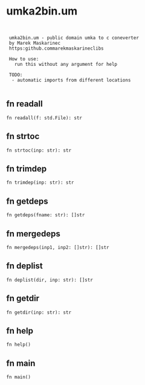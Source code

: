 # umka2bin.um

```

                                                  
 umka2bin.um - public domain umka to c coneverter 
 by Marek Maskarinec                              
 https:github.commarekmaskarineclibs          
                                                  
 How to use:                                      
   run this without any argument for help         
                                                  
 TODO:                                            
  - automatic imports from different locations    
                                                  

```

## fn readall
`fn readall(f: std.File): str`



## fn strtoc
`fn strtoc(inp: str): str`



## fn trimdep
`fn trimdep(inp: str): str`



## fn getdeps
`fn getdeps(fname: str): []str`



## fn mergedeps
`fn mergedeps(inp1, inp2: []str): []str`



## fn deplist
`fn deplist(dir, inp: str): []str`



## fn getdir
`fn getdir(inp: str): str`



## fn help
`fn help()`



## fn main
`fn main()`




